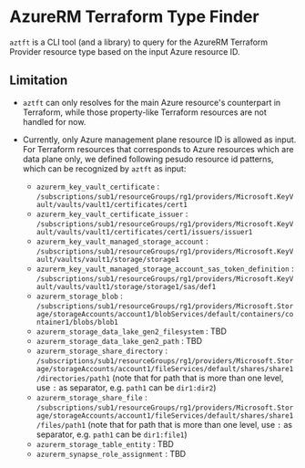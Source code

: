 # AzureRM Terraform Type Finder

`aztft` is a CLI tool (and a library) to query for the AzureRM Terraform Provider resource type based on the input Azure resource ID.

## Limitation

- `aztft` can only resolves for the main Azure resource's counterpart in Terraform, while those property-like Terraform resources are not handled for now.

- Currently, only Azure management plane resource ID is allowed as input. For Terraform resources that corresponds to Azure resources which are data plane only, we defined following pesudo resource id patterns, which can be recognized by `aztft` as input:

    - `azurerm_key_vault_certificate`                                  : `/subscriptions/sub1/resourceGroups/rg1/providers/Microsoft.KeyVault/vaults/vault1/certificates/cert1`
	- `azurerm_key_vault_certificate_issuer`                           : `/subscriptions/sub1/resourceGroups/rg1/providers/Microsoft.KeyVault/vaults/vault1/certificates/cert1/issuers/issuer1`
	- `azurerm_key_vault_managed_storage_account`                      : `/subscriptions/sub1/resourceGroups/rg1/providers/Microsoft.KeyVault/vaults/vault1/storage/storage1`
	- `azurerm_key_vault_managed_storage_account_sas_token_definition` : `/subscriptions/sub1/resourceGroups/rg1/providers/Microsoft.KeyVault/vaults/vault1/storage/storage1/sas/def1`
	- `azurerm_storage_blob`                                           : `/subscriptions/sub1/resourceGroups/rg1/providers/Microsoft.Storage/storageAccounts/account1/blobServices/default/containers/container1/blobs/blob1`
	- `azurerm_storage_data_lake_gen2_filesystem`                      : TBD
	- `azurerm_storage_data_lake_gen2_path`                            : TBD
	- `azurerm_storage_share_directory`                                : `/subscriptions/sub1/resourceGroups/rg1/providers/Microsoft.Storage/storageAccounts/account1/fileServices/default/shares/share1/directories/path1` (note that for path that is more than one level, use `:` as separator, e.g. `path1` can be `dir1:dir2`)
	- `azurerm_storage_share_file`                                     : `/subscriptions/sub1/resourceGroups/rg1/providers/Microsoft.Storage/storageAccounts/account1/fileServices/default/shares/share1/files/path1` (note that for path that is more than one level, use `:` as separator, e.g. `path1` can be `dir1:file1`)
	- `azurerm_storage_table_entity`                                   : TBD
	- `azurerm_synapse_role_assignment`                                : TBD
